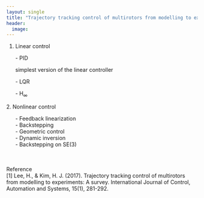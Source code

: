 ```yaml
---
layout: single
title: "Trajectory tracking control of multirotors from modelling to experiments: A survey "
header:
  image: 
---
```


1. Linear control
  <ul>- PID</ul>
    <ul>simplest version of the linear controller </ul>
  <ul>- LQR</ul>
  <ul>- H<sub>&infin;</sub></ul>
2. Nonlinear control
  <ul>
  - Feedback linearization <br>
  - Backstepping <br>
  - Geometric control <br>
  - Dynamic inversion <br>
  - Backstepping on SE(3)
  </ul>
<br>
<br>
Reference<br>
[1] Lee, H., & Kim, H. J. (2017). Trajectory tracking control of multirotors from modelling to experiments: A survey. International Journal of Control, Automation and Systems, 15(1), 281-292.

